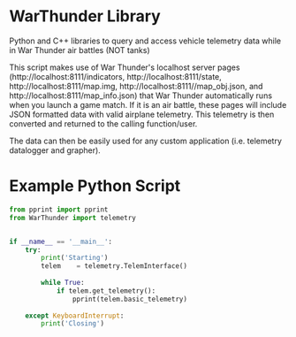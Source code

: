 # WarThunder Library
Python and C++ libraries to query and access vehicle telemetry data while in War Thunder air battles (NOT tanks)

This script makes use of War Thunder's localhost server pages (http://localhost:8111/indicators, http://localhost:8111/state, http://localhost:8111/map.img, http://localhost:8111//map_obj.json, and http://localhost:8111/map_info.json) that War Thunder automatically runs when you launch a game match. If it is an air battle, these pages will include JSON formatted data with valid airplane telemetry. This telemetry is then converted and returned to the calling function/user.

The data can then be easily used for any custom application (i.e. telemetry datalogger and grapher).

# Example Python Script
```python
from pprint import pprint
from WarThunder import telemetry


if __name__ == '__main__':
    try:
        print('Starting')
        telem    = telemetry.TelemInterface()
        
        while True:
            if telem.get_telemetry():
                pprint(telem.basic_telemetry)
    
    except KeyboardInterrupt:
        print('Closing')
```
